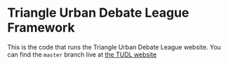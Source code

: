 # Triangle Urban Debate League Framework

This is the code that runs the Triangle Urban Debate League website. You can find the
`master` branch live at [the TUDL website](https://tudl.org)
